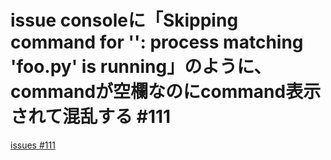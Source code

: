 # issue consoleに「Skipping command for '': process matching 'foo\.py' is running」のように、commandが空欄なのにcommand表示されて混乱する #111
[issues #111](https://github.com/cat2151/cat-file-watcher/issues/111)


